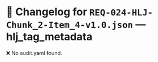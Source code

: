 # 📝 Changelog for `REQ-024-HLJ-Chunk_2-Item_4-v1.0.json` — **hlj_tag_metadata**

❌ No audit.yaml found.
